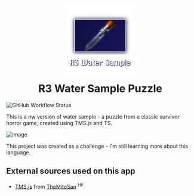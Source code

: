 <h1 align="center">
    <img src="https://github.com/themitosan/r3-water-sample-puzzle/blob/main/App/img/icon.png?raw=true" alt="R3_auto_map_gen_icon" title="R3 Water Sample Puzzle" width="200"/>
  <br>R3 Water Sample Puzzle
</h1>

![GitHub Workflow Status](https://img.shields.io/github/actions/workflow/status/themitosan/r3-water-sample-puzzle/main.yaml?style=plastic)

This is a nw version of water sample - a puzzle from a classic survivor horror game, created using TMS.js and TS.

![image](https://github.com/themitosan/r3-water-sample-puzzle/assets/32562725/3fe5761c-848b-42b7-952b-87e0c3a5988a)

This project was created as a challenge - I'm still learning more about this language.

## External sources used on this app
- [TMS.js](https://github.com/themitosan/TMS.js) from [TheMitoSan](https://github.com/themitosan/)
<sup>Hi!</sup>
